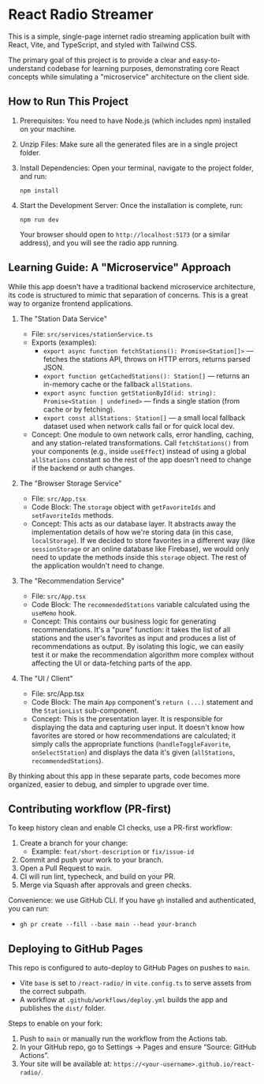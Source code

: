 # React Radio Streamer

This is a simple, single-page internet radio streaming application built with React, Vite, and TypeScript, and styled with Tailwind CSS.

The primary goal of this project is to provide a clear and easy-to-understand codebase for learning purposes, demonstrating core React concepts while simulating a "microservice" architecture on the client side.

## How to Run This Project

1. Prerequisites: You need to have Node.js (which includes npm) installed on your machine.

2. Unzip Files: Make sure all the generated files are in a single project folder.

3. Install Dependencies: Open your terminal, navigate to the project folder, and run:
   ```
   npm install
   ```

4. Start the Development Server: Once the installation is complete, run:
   ```
   npm run dev
   ```
    Your browser should open to `http://localhost:5173` (or a similar address), and you will see the radio app running.

## Learning Guide: A "Microservice" Approach

While this app doesn't have a traditional backend microservice architecture, its code is structured to mimic that separation of concerns. This is a great way to organize frontend applications.

1. The "Station Data Service"
    - File: `src/services/stationService.ts`
    - Exports (examples):
        - `export async function fetchStations(): Promise<Station[]>` — fetches the stations API, throws on HTTP errors, returns parsed JSON.
        - `export function getCachedStations(): Station[]` — returns an in-memory cache or the fallback `allStations`.
        - `export async function getStationById(id: string): Promise<Station | undefined>` — finds a single station (from cache or by fetching).
        - `export const allStations: Station[]` — a small local fallback dataset used when network calls fail or for quick local dev.
    - Concept: One module to own network calls, error handling, caching, and any station-related transformations. Call `fetchStations()` from your components (e.g., inside `useEffect`) instead of using a global `allStations` constant so the rest of the app doesn't need to change if the backend or auth changes.

2. The "Browser Storage Service"
    - File: `src/App.tsx`
    - Code Block: The `storage` object with `getFavoriteIds` and `setFavoriteIds` methods.
    - Concept: This acts as our database layer. It abstracts away the implementation details of how we're storing data (in this case, `localStorage`). If we decided to store favorites in a different way (like `sessionStorage` or an online database like Firebase), we would only need to update the methods inside this `storage` object. The rest of the application wouldn't need to change.

3. The "Recommendation Service"
    - File: `src/App.tsx`
    - Code Block: The `recommendedStations` variable calculated using the `useMemo` hook.
    - Concept: This contains our business logic for generating recommendations. It's a "pure" function: it takes the list of all stations and the user's favorites as input and produces a list of recommendations as output. By isolating this logic, we can easily test it or make the recommendation algorithm more complex without affecting the UI or data-fetching parts of the app.

4. The "UI / Client"
    - File: src/App.tsx
    - Code Block: The main `App` component's `return (...)` statement and the `StationList` sub-component.
    - Concept: This is the presentation layer. It is responsible for displaying the data and capturing user input. It doesn't know how favorites are stored or how recommendations are calculated; it simply calls the appropriate functions (`handleToggleFavorite`, `onSelectStation`) and displays the data it's given (`allStations`, `recommendedStations`).

By thinking about this app in these separate parts, code becomes more organized, easier to debug, and simpler to upgrade over time.

## Contributing workflow (PR-first)

To keep history clean and enable CI checks, use a PR-first workflow:

1. Create a branch for your change:
    - Example: `feat/short-description` or `fix/issue-id`
2. Commit and push your work to your branch.
3. Open a Pull Request to `main`.
4. CI will run lint, typecheck, and build on your PR.
5. Merge via Squash after approvals and green checks.

Convenience: we use GitHub CLI. If you have `gh` installed and authenticated, you can run:
- `gh pr create --fill --base main --head your-branch`

## Deploying to GitHub Pages

This repo is configured to auto-deploy to GitHub Pages on pushes to `main`.

- Vite `base` is set to `/react-radio/` in `vite.config.ts` to serve assets from the correct subpath.
- A workflow at `.github/workflows/deploy.yml` builds the app and publishes the `dist/` folder.

Steps to enable on your fork:

1. Push to `main` or manually run the workflow from the Actions tab.
2. In your GitHub repo, go to Settings → Pages and ensure “Source: GitHub Actions”.
3. Your site will be available at: `https://<your-username>.github.io/react-radio/`.

